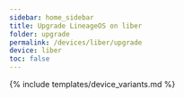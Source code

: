 ```yaml
---
sidebar: home_sidebar
title: Upgrade LineageOS on liber
folder: upgrade
permalink: /devices/liber/upgrade
device: liber
toc: false
---
```

{% include templates/device_variants.md %}
